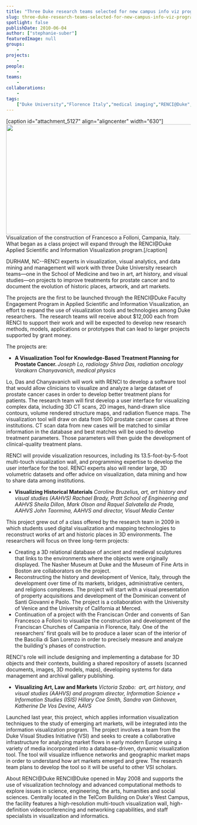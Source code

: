 ```yaml
---
title: "Three Duke research teams selected for new campus info viz program"
slug: three-duke-research-teams-selected-for-new-campus-info-viz-program
spotlight: false
publishDate: 2010-06-04
author: ["stephanie-suber"]
featuredImage: null
groups:
    - 
projects:
    - 
people:
    - 
teams: 
    - 
collaborations:
    - 
tags:
    ["Duke University","Florence Italy","medical imaging","RENCI@Duke","Venice Italy","visualization"]
---
```

[caption id="attachment_5127" align="aligncenter" width="630"]<a title="Visualization of the construction of Francesco a Folloni, Florence. What began as a class project will expand through the RENCI@Duke Applied Scientific and Information Visualization program." href="https://www.renci.org/wp-content/uploads/2010/06/dukeViz2.jpg"><img class="wp-image-5127 size-full" title="dukeViz" src="https://www.renci.org/wp-content/uploads/2010/06/dukeViz2.jpg" alt="" width="630" height="300" /></a> Visualization of the construction of Francesco a Folloni, Campania, Italy. What began as a class project will expand through the RENCI@Duke Applied Scientific and Information Visualization program.[/caption]

DURHAM, NC--RENCI experts in visualization, visual analytics, and data mining and management will work with three Duke University research teams—one in the School of Medicine and two in art, art history, and visual studies—on projects to improve treatments for prostate cancer and to document the evolution of historic places, artwork, and art markets.



The projects are the first to be launched through the RENCI@Duke Faculty Engagement Program in Applied Scientific and Information Visualization, an effort to expand the use of visualization tools and technologies among Duke researchers.  The research teams will receive about $12,000 each from RENCI to support their work and will be expected to develop new research methods, models, applications or prototypes that can lead to larger projects supported by grant money.

The projects are:
<ul>
	<li><strong>A Visualization Tool for Knowledge-Based Treatment Planning for Prostate Cancer. </strong>
<em>Joseph Lo, radiology
Shiva Das, radiation oncology
Vorakarn Chanyavanich, medical physics</em></li>
</ul>
Lo, Das and Chanyavanich will work with RENCI to develop a software tool that would allow clinicians to visualize and analyze a large dataset of prostate cancer cases in order to develop better treatment plans for patients. The research team will first develop a user interface for visualizing complex data, including 3D CT scans, 2D images, hand-drawn slice contours, volume rendered structure maps, and radiation fluence maps.
The visualization tool will draw on data from 500 prostate cancer cases at three institutions. CT scan data from new cases will be matched to similar information in the database and best matches will be used to develop treatment parameters. Those parameters will then guide the development of clinical-quality treatment plans.

RENCI will provide visualization resources, including its 13.5-foot-by-5-foot multi-touch visualization wall, and programming expertise to develop the user interface for the tool. RENCI experts also will render large, 3D volumetric datasets and offer advice on visualization, data mining and how to share data among institutions.
<ul>
	<li><strong>Visualizing Historical Materials</strong>
<em>Caroline Bruzelius, art, art history and visual studies (AAHVS)
Rachael Brady, Pratt School of Engineering and AAHVS
Sheila Dillon, Mark Olson and Raquel Salvatella de Prada, AAHVS
John Taormina, AAHVS and director, Visual Media Center </em></li>
</ul>
This project grew out of a class offered by the research team in 2009 in which students used digital visualization and mapping technologies to reconstruct works of art and historic places in 3D environments. The researchers will focus on three long-term projects:
<ul>
	<li>Creating a 3D relational database of ancient and medieval sculptures that links to the environments where the objects were originally displayed. The Nasher Museum at Duke and the Museum of Fine Arts in Boston are collaborators on the project.</li>
	<li>Reconstructing the history and development of Venice, Italy, through the development over time of its markets, bridges, administrative centers, and religions complexes. The project will start with a visual presentation of property acquisitions and development of the Dominican convent of Santi Giovanni e Paolo. The project is a collaboration with the University of Venice and the University of California at Merced.</li>
	<li>Continuation of a project with the Franciscan Order and convents of San Francesco a Folloni to visualize the construction and development of the Franciscan Churches of Campania in Florence, Italy. One of the researchers' first goals will be to produce a laser scan of the interior of the Bascilia di San Lorenzo in order to precisely measure and analyze the building's phases of construction.</li>
</ul>
RENCI's role will include designing and implementing a database for 3D objects and their contexts, building a shared repository of assets (scanned documents, images, 3D models, maps), developing systems for data management and archival gallery publishing.
<ul>
	<li><strong>Visualizing Art, Law and Markets</strong>
<em>Victoria Szabo:  art, art history, and visual studies (AAHVS) and program director, Information Science + Information Studies (ISIS)
Hillary Coe Smith, Sandra van Ginhoven, Katherine De Vos Devine, AAVS </em></li>
</ul>
Launched last year, this project, which applies information visualization techniques to the study of emerging art markets, will be integrated into the information visualization program.  The project involves a team from the Duke Visual Studies Initiative (VSI) and seeks to create a collaborative infrastructure for analyzing market flows in early modern Europe using a variety of media incorporated into a database-driven, dynamic visualization tool. The tool will visualize influence networks and geographic market maps in order to understand how art markets emerged and grew. The research team plans to develop the tool so it will be useful to other VSI scholars.

<span class="renci_head">About RENCI@Duke</span>
RENCI@Duke opened in May 2008 and supports the use of visualization technology and advanced computational methods to explore issues in science, engineering, the arts, humanities and social sciences. Centrally located in the TelCom Building on Duke's West Campus, the facility features a high-resolution multi-touch visualization wall, high-definition videoconferencing and networking capabilities, and staff specialists in visualization and informatics.
